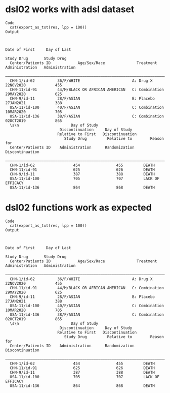 # dsl02 works with adsl dataset

    Code
      cat(export_as_txt(res, lpp = 100))
    Output
                                                                                                            
                                                                                                            
                                                                             Date of First     Day of Last  
                                                                               Study Drug       Study Drug  
      Center/Patients ID            Age/Sex/Race              Treatment      Administration   Administration
      ——————————————————————————————————————————————————————————————————————————————————————————————————————
      CHN-1/id-62          36/F/WHITE                       A: Drug X        22NOV2020             455      
      CHN-11/id-91         44/M/BLACK OR AFRICAN AMERICAN   C: Combination   29MAY2020             625      
      CHN-9/id-11          28/F/ASIAN                       B: Placebo       27JAN2021             388      
      USA-11/id-100        40/F/ASIAN                       C: Combination   10MAR2020             705      
      USA-11/id-136        38/F/ASIAN                       C: Combination   02OCT2019             865      
      \s\n                       Day of Study                                        
                            Discontinuation     Day of Study                     
                           Relative to First   Discontinuation                   
                              Study Drug         Relative to        Reason for   
      Center/Patients ID    Administration      Randomization    Discontinuation 
      ———————————————————————————————————————————————————————————————————————————
      CHN-1/id-62                 454                455         DEATH           
      CHN-11/id-91                625                626         DEATH           
      CHN-9/id-11                 387                388         DEATH           
      USA-11/id-100               705                707         LACK OF EFFICACY
      USA-11/id-136               864                868         DEATH           

# dsl02 functions work as expected

    Code
      cat(export_as_txt(res, lpp = 100))
    Output
                                                                                                            
                                                                                                            
                                                                             Date of First     Day of Last  
                                                                               Study Drug       Study Drug  
      Center/Patients ID            Age/Sex/Race              Treatment      Administration   Administration
      ——————————————————————————————————————————————————————————————————————————————————————————————————————
      CHN-1/id-62          36/F/WHITE                       A: Drug X        22NOV2020             455      
      CHN-11/id-91         44/M/BLACK OR AFRICAN AMERICAN   C: Combination   29MAY2020             625      
      CHN-9/id-11          28/F/ASIAN                       B: Placebo       27JAN2021             388      
      USA-11/id-100        40/F/ASIAN                       C: Combination   10MAR2020             705      
      USA-11/id-136        38/F/ASIAN                       C: Combination   02OCT2019             865      
      \s\n                       Day of Study                                        
                            Discontinuation     Day of Study                     
                           Relative to First   Discontinuation                   
                              Study Drug         Relative to        Reason for   
      Center/Patients ID    Administration      Randomization    Discontinuation 
      ———————————————————————————————————————————————————————————————————————————
      CHN-1/id-62                 454                455         DEATH           
      CHN-11/id-91                625                626         DEATH           
      CHN-9/id-11                 387                388         DEATH           
      USA-11/id-100               705                707         LACK OF EFFICACY
      USA-11/id-136               864                868         DEATH           

